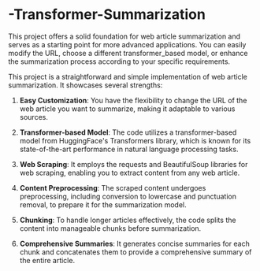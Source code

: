 # -Transformer-Summarization
This project offers a solid foundation for web article summarization and serves as a starting point for more advanced applications. You can easily modify the URL, choose a different transformer_based model, or enhance the summarization process according to your specific requirements.



This project is a straightforward and simple implementation of web article summarization. It showcases several strengths:

1. **Easy Customization**: You have the flexibility to change the URL of the web article you want to summarize, making it adaptable to various sources.

2. **Transformer-based Model**: The code utilizes a transformer-based model from HuggingFace's Transformers library, which is known for its state-of-the-art performance in natural language processing tasks.

3. **Web Scraping**: It employs the requests and BeautifulSoup libraries for web scraping, enabling you to extract content from any web article.

4. **Content Preprocessing**: The scraped content undergoes preprocessing, including conversion to lowercase and punctuation removal, to prepare it for the summarization model.

5. **Chunking**: To handle longer articles effectively, the code splits the content into manageable chunks before summarization.

6. **Comprehensive Summaries**: It generates concise summaries for each chunk and concatenates them to provide a comprehensive summary of the entire article.
